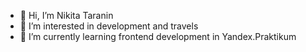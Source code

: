 - 👋 Hi, I’m Nikita Taranin
- 👀 I’m interested in development and travels
- 🌱 I’m currently learning frontend development in Yandex.Praktikum


<!---
DaoNik/DaoNik is a ✨ special ✨ repository because its `README.md` (this file) appears on your GitHub profile.
You can click the Preview link to take a look at your changes.
--->
